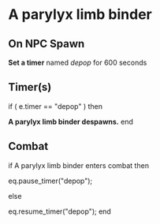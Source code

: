 # A parylyx limb binder
## On NPC Spawn

**Set a timer** named *depop* for 600 seconds
## Timer(s)

if ( e.timer == "depop" ) then


**A parylyx limb binder despawns.**
end

## Combat

if  A parylyx limb binder enters combat  then


eq.pause_timer("depop");

else


eq.resume_timer("depop");
end
